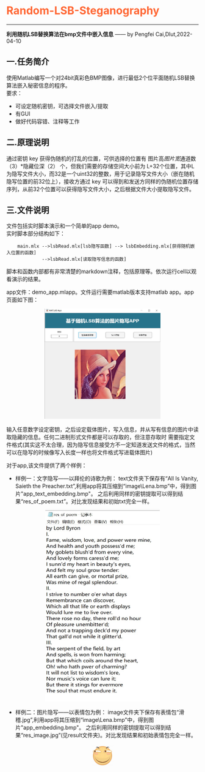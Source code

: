 # <b><font color="FF6633">Random-LSB-Steganography</font></b>
---
**利用随机LSB替换算法在bmp文件中嵌入信息**  —— by Pengfei Cai,Dlut,2022-04-10

## 一.任务简介
使用Matlab编写一个对24bit真彩色BMP图像，进行最低2个位平面随机LSB替换算法嵌入秘密信息的程序。  
要求：
- 可设定随机密钥，可选择文件嵌入/提取
- 有GUI
- 做好代码容错、注释等工作

## 二.原理说明
通过密钥 key 获得伪随机的打乱的位置，可供选择的位置有 图片高*图片宽*通道数（3）*隐藏位深（2） 个，但我们需要的存储空间大小前为
L+32个位置，其中L为隐写文件大小，而32是一个uint32的整数，用于记录隐写文件大小（嵌在随机隐写位置的前32位上），接收方通过 key
可以得到和发送方同样的伪随机位置存储序列，从前32个位置可以获得隐写文件大小，之后根据文件大小提取隐写文件。

## 三.文件说明
文件包括实时脚本演示和一个简单的app demo。  
实时脚本部分结构如下：
```
    main.mlx -->lsbRead.mlx[lsb隐写函数] --> lsbEmbedding.mlx[获得随机嵌入位置的函数]
             -->lsbRead.mlx[读取隐写信息的函数]
```

脚本和函数内部都有非常清楚的markdown注释，包括原理等。依次运行cell以观看演示的结果。

app文件：demo_app.mlapp。文件运行需要matlab版本支持matlab app。app页面如下图： 

<div align = "center">
    <img src="image\illustrate\app1.jpg" alt="app1" width="304" height="288">
</div>

输入任意数字设定密钥，之后设定载体图片，写入信息，并从写有信息的图片中读取隐藏的信息。任何二进制形式文件都是可以存取的，但注意存取时
需要指定文件格式(其实这不太合理，因为隐写信息接受方不一定知道发送文件的格式，当然可以在隐写的时候像写入长度一样也将文件格式写进载体图片)

对于app,该文件提供了两个样例：
- 样例一：文字隐写——以拜伦的诗歌为例：
         text文件夹下保存有“All Is Vanity, Saieth the Preacher.txt”,利用app将其压缩到“image\Lena.bmp”中，得到图片"app_text_embedding.bmp"。
         之后利用同样的密钥提取可以得到结果“res_of_poem.txt”。对比发现结果和初始txt完全一样。
<div align = "center">
    <img src="image\illustrate\app2.jpg" alt="app2" width="300" height="500">
</div>

- 样例二：图片隐写——以表情包为例：
         image文件夹下保存有表情包“滑稽.jpg”,利用app将其压缩到“image\Lena.bmp”中，得到图片"app_embedding.bmp"。
         之后利用同样的密钥提取可以得到结果“res_image.jpg”(见result文件夹)。对比发现结果和初始表情包完全一样。
<div align = "center">
    <img src="result\res_image.jpg" alt="app3" width="60" height="60">
</div>         
